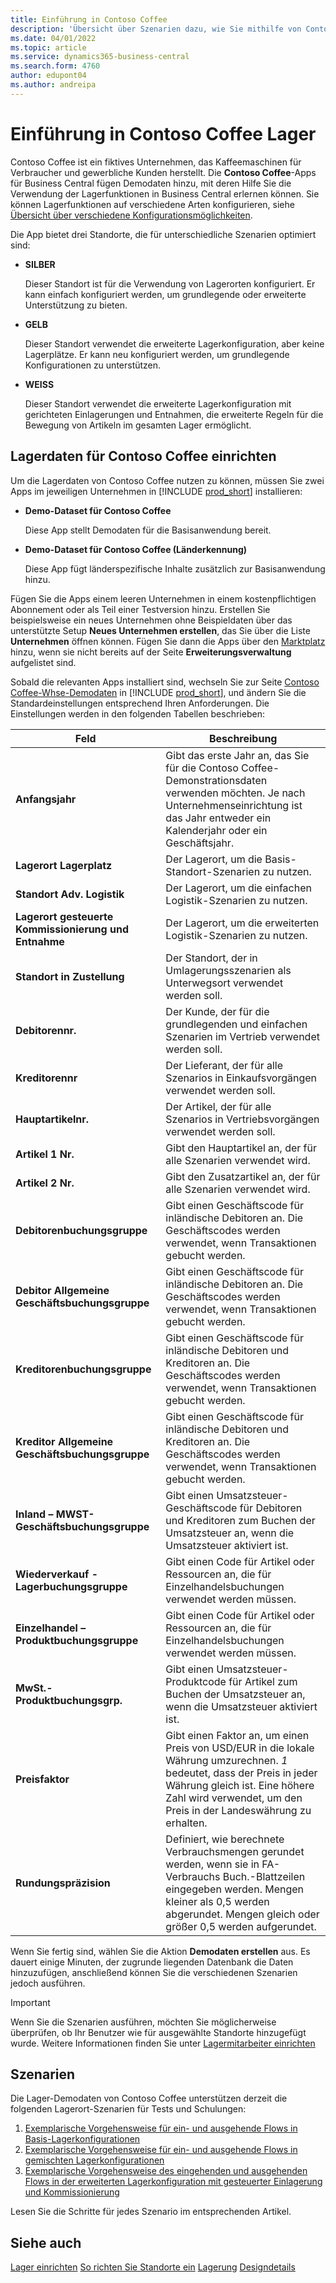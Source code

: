 ```yaml
---
title: Einführung in Contoso Coffee
description: 'Übersicht über Szenarien dazu, wie Sie mithilfe von Contoso Coffee-Demodaten die Verwendung von Lagerfunktionen in Business Central erlernen können.'
ms.date: 04/01/2022
ms.topic: article
ms.service: dynamics365-business-central
ms.search.form: 4760
author: edupont04
ms.author: andreipa
---
```


# <a name="introduction-to-contoso-coffee-warehousing"></a><a name="introduction-to-contoso-coffee-warehousing"></a>Einführung in Contoso Coffee Lager

Contoso Coffee ist ein fiktives Unternehmen, das Kaffeemaschinen für Verbraucher und gewerbliche Kunden herstellt. Die **Contoso Coffee**-Apps für Business Central fügen Demodaten hinzu, mit deren Hilfe Sie die Verwendung der Lagerfunktionen in Business Central erlernen können. Sie können Lagerfunktionen auf verschiedene Arten konfigurieren, siehe [Übersicht über verschiedene Konfigurationsmöglichkeiten](../../design-details-warehouse-management.md#overview-of-different-configuration-options).

Die App bietet drei Standorte, die für unterschiedliche Szenarien optimiert sind:

- **SILBER**  

  Dieser Standort ist für die Verwendung von Lagerorten konfiguriert. Er kann einfach konfiguriert werden, um grundlegende oder erweiterte Unterstützung zu bieten. 

- **GELB**  

  Dieser Standort verwendet die erweiterte Lagerkonfiguration, aber keine Lagerplätze. Er kann neu konfiguriert werden, um grundlegende Konfigurationen zu unterstützen.

- **WEISS**  

  Dieser Standort verwendet die erweiterte Lagerkonfiguration mit gerichteten Einlagerungen und Entnahmen, die erweiterte Regeln für die Bewegung von Artikeln im gesamten Lager ermöglicht.

## <a name="set-up-contoso-coffee-warehousing-data"></a><a name="set-up-contoso-coffee-warehousing-data"></a>Lagerdaten für Contoso Coffee einrichten

Um die Lagerdaten von Contoso Coffee nutzen zu können, müssen Sie zwei Apps im jeweiligen Unternehmen in [!INCLUDE [prod_short](../../includes/prod_short.md)] installieren:  

- **Demo-Dataset für Contoso Coffee**  

    Diese App stellt Demodaten für die Basisanwendung bereit.  
- **Demo-Dataset für Contoso Coffee (Länderkennung)**  

    Diese App fügt länderspezifische Inhalte zusätzlich zur Basisanwendung hinzu.

Fügen Sie die Apps einem leeren Unternehmen in einem kostenpflichtigen Abonnement oder als Teil einer Testversion hinzu. Erstellen Sie beispielsweise ein neues Unternehmen ohne Beispieldaten über das unterstützte Setup **Neues Unternehmen erstellen**, das Sie über die Liste **Unternehmen** öffnen können. Fügen Sie dann die Apps über den [Marktplatz](../../ui-extensions-install-uninstall.md#install) hinzu, wenn sie nicht bereits auf der Seite **Erweiterungsverwaltung** aufgelistet sind.  

Sobald die relevanten Apps installiert sind, wechseln Sie zur Seite [Contoso Coffee-Whse-Demodaten](https://businesscentral.dynamics.com/?page=4761) in [!INCLUDE [prod_short](../../includes/prod_short.md)], und ändern Sie die Standardeinstellungen entsprechend Ihren Anforderungen. Die Einstellungen werden in den folgenden Tabellen beschrieben:  

|Feld  |Beschreibung  |
|---------|---------|
|**Anfangsjahr** |Gibt das erste Jahr an, das Sie für die Contoso Coffee-Demonstrationsdaten verwenden möchten. Je nach Unternehmenseinrichtung ist das Jahr entweder ein Kalenderjahr oder ein Geschäftsjahr.|
|**Lagerort Lagerplatz**  |Der Lagerort, um die Basis-Standort-Szenarien zu nutzen.|
|**Standort Adv. Logistik**  |Der Lagerort, um die einfachen Logistik-Szenarien zu nutzen.|
|**Lagerort gesteuerte Kommissionierung und Entnahme**  |Der Lagerort, um die erweiterten Logistik-Szenarien zu nutzen.|
|**Standort in Zustellung**  |Der Standort, der in Umlagerungsszenarien als Unterwegsort verwendet werden soll.|
|**Debitorennr.**  |Der Kunde, der für die grundlegenden und einfachen Szenarien im Vertrieb verwendet werden soll.|
|**Kreditorennr**  |Der Lieferant, der für alle Szenarios in Einkaufsvorgängen verwendet werden soll.|
|**Hauptartikelnr.**  |Der Artikel, der für alle Szenarios in Vertriebsvorgängen verwendet werden soll.|
|**Artikel 1 Nr.**  |Gibt den Hauptartikel an, der für alle Szenarien verwendet wird.|
|**Artikel 2 Nr.**  |Gibt den Zusatzartikel an, der für alle Szenarien verwendet wird.|
|**Debitorenbuchungsgruppe**|Gibt einen Geschäftscode für inländische Debitoren an. Die Geschäftscodes werden verwendet, wenn Transaktionen gebucht werden. |
|**Debitor Allgemeine Geschäftsbuchungsgruppe**|Gibt einen Geschäftscode für inländische Debitoren an. Die Geschäftscodes werden verwendet, wenn Transaktionen gebucht werden. |
|**Kreditorenbuchungsgruppe**|Gibt einen Geschäftscode für inländische Debitoren und Kreditoren an. Die Geschäftscodes werden verwendet, wenn Transaktionen gebucht werden. |
|**Kreditor Allgemeine Geschäftsbuchungsgruppe**|Gibt einen Geschäftscode für inländische Debitoren und Kreditoren an. Die Geschäftscodes werden verwendet, wenn Transaktionen gebucht werden. |
|**Inland – MWST-Geschäftsbuchungsgruppe**|Gibt einen Umsatzsteuer-Geschäftscode für Debitoren und Kreditoren zum Buchen der Umsatzsteuer an, wenn die Umsatzsteuer aktiviert ist.|
|**Wiederverkauf - Lagerbuchungsgruppe**    |Gibt einen Code für Artikel oder Ressourcen an, die für Einzelhandelsbuchungen verwendet werden müssen.|
|**Einzelhandel – Produktbuchungsgruppe**    |Gibt einen Code für Artikel oder Ressourcen an, die für Einzelhandelsbuchungen verwendet werden müssen.|
|**MwSt.-Produktbuchungsgrp.**    |Gibt einen Umsatzsteuer-Produktcode für Artikel zum Buchen der Umsatzsteuer an, wenn die Umsatzsteuer aktiviert ist.|
|**Preisfaktor**     |Gibt einen Faktor an, um einen Preis von USD/EUR in die lokale Währung umzurechnen. *1* bedeutet, dass der Preis in jeder Währung gleich ist. Eine höhere Zahl wird verwendet, um den Preis in der Landeswährung zu erhalten. |
|**Rundungspräzision**  |Definiert, wie berechnete Verbrauchsmengen gerundet werden, wenn sie in FA-Verbrauchs Buch.-Blattzeilen eingegeben werden. Mengen kleiner als 0,5 werden abgerundet. Mengen gleich oder größer 0,5 werden aufgerundet.|

Wenn Sie fertig sind, wählen Sie die Aktion **Demodaten erstellen** aus. Es dauert einige Minuten, der zugrunde liegenden Datenbank die Daten hinzuzufügen, anschließend können Sie die verschiedenen Szenarien jedoch ausführen.  

> [!IMPORTANT]
> Wenn Sie die Szenarien ausführen, möchten Sie möglicherweise überprüfen, ob Ihr Benutzer wie für ausgewählte Standorte hinzugefügt wurde. Weitere Informationen finden Sie unter [Lagermitarbeiter einrichten](../../warehouse-how-to-set-up-warehouse-employees.md)

## <a name="scenarios"></a><a name="scenarios"></a>Szenarien

Die Lager-Demodaten von Contoso Coffee unterstützen derzeit die folgenden Lagerort-Szenarien für Tests und Schulungen:

1.  [Exemplarische Vorgehensweise für ein- und ausgehende Flows in Basis-Lagerkonfigurationen](warehouse-basic-flow-putaway-pick.md)
2.  [Exemplarische Vorgehensweise für ein- und ausgehende Flows in gemischten Lagerkonfigurationen](warehouse-mixed-flow-receive-pick-ship.md)
3.  [Exemplarische Vorgehensweise des eingehenden und ausgehenden Flows in der erweiterten Lagerkonfiguration mit gesteuerter Einlagerung und Kommissionierung](warehouse-directed-flow.md)

Lesen Sie die Schritte für jedes Szenario im entsprechenden Artikel.  

## <a name="see-also"></a><a name="see-also"></a>Siehe auch

[Lager einrichten](../../inventory-setup-inventory.md) 
[So richten Sie Standorte ein](../../inventory-how-setup-locations.md) 
[Lagerung](../../warehouse-manage-warehouse.md) 
[Designdetails](../../design-details-warehouse-overview.md) 

